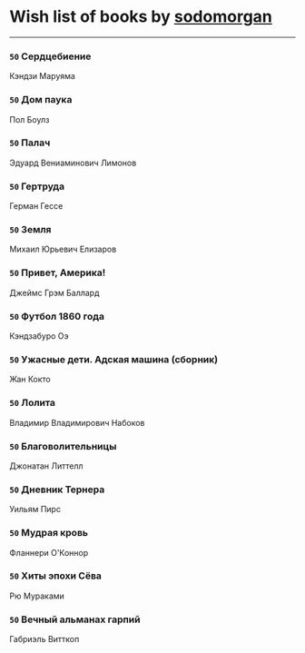 # Wish list of books by [sodomorgan](https://plus.google.com/u/0/101526240567453573875/)
---

### `50` Сердцебиение
Кэндзи Маруяма

### `50` Дом паука
Пол Боулз

### `50` Палач
Эдуард Вениаминович Лимонов

### `50` Гертруда
Герман Гессе

### `50` Земля
Михаил Юрьевич Елизаров

### `50` Привет, Америка!
Джеймс Грэм Баллард

### `50` Футбол 1860 года
Кэндзабуро Оэ

### `50` Ужасные дети. Адская машина (сборник)
Жан Кокто

### `50` Лолита
Владимир Владимирович Набоков

### `50` Благоволительницы
Джонатан Литтелл

### `50` Дневник Тернера
Уильям Пирс

### `50` Мудрая кровь
Фланнери О'Коннор

### `50` Хиты эпохи Сёва
Рю Мураками

### `50` Вечный альманах гарпий
Габриэль Витткоп

